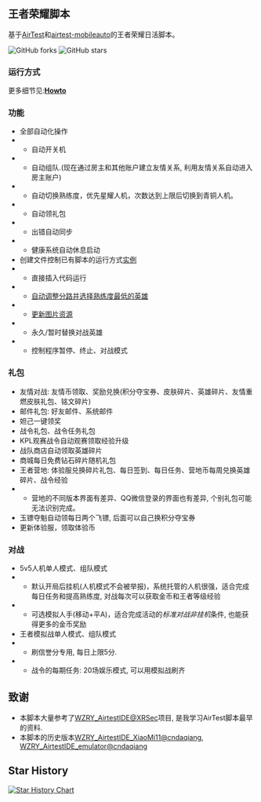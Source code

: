 ## 王者荣耀脚本

基于[AirTest](https://airtest.netease.com/)和[airtest-mobileauto](https://github.com/cndaqiang/airtest_mobileauto)的王者荣耀日活脚本。

![GitHub forks](https://img.shields.io/github/forks/cndaqiang/WZRY?color=60c5ba&style=for-the-badge)
![GitHub stars](https://img.shields.io/github/stars/cndaqiang/WZRY?color=ffd700&style=for-the-badge)

### 运行方式

更多细节见:[**Howto**](howtorun.md)

### 功能

* 全部自动化操作
* - 自动开关机
* - 自动组队.(现在通过房主和其他账户建立友情关系, 利用友情关系自动进入房主账户)
* - 自动切换熟练度，优先星耀人机，次数达到上限后切换到青铜人机。
* - 自动领礼包
* - 出错自动同步
* - 健康系统自动休息启动
* 创建文件控制已有脚本的运行方式[实例](https://github.com/cndaqiang/WZRY/issues/13)
* - 直接插入代码运行
* - [自动调整分路并选择熟练度最低的英雄](https://github.com/cndaqiang/WZRY/issues/13#issuecomment-2205392546)
* - [更新图片资源](https://github.com/cndaqiang/WZRY/issues/8)
* - 永久/暂时替换对战英雄
* - 控制程序暂停、终止、对战模式

### 礼包

* 友情对战: 友情币领取、奖励兑换(积分夺宝券、皮肤碎片、英雄碎片、友情重燃皮肤礼包、铭文碎片)
* 邮件礼包: 好友邮件、系统邮件
* 妲己一键领奖
* 战令礼包、战令任务礼包
* KPL观赛战令自动观赛领取经验升级
* 战队商店自动领取英雄碎片
* 商城每日免费钻石碎片随机礼包
* 王者营地: 体验服兑换碎片礼包、每日签到、每日任务、营地币每周兑换英雄碎片、战令经验
* - 营地的不同版本界面有差异、QQ微信登录的界面也有差异, 个别礼包可能无法识别完成。
* 玉镖夺魁自动领每日两个飞镖, 后面可以自己换积分夺宝券
* 更新体验服，领取体验币

### 对战

* 5v5人机单人模式、组队模式
* - 默认开局后挂机(人机模式不会被举报)，系统托管的人机很强，适合完成每日任务和提高熟练度, 对战每次可以获取金币和王者等级经验
* - 可选模拟人手(移动+平A)，适合完成活动的*标准对战非挂机*条件, 也能获得更多的金币奖励
* 王者模拟战单人模式、组队模式
* - 刷信誉分专用, 每日上限5分. 
* - 战令的每期任务: 20场娱乐模式, 可以用模拟战刷齐

## 致谢

* 本脚本大量参考了[WZRY_AirtestIDE@XRSec](https://github.com/XRSec/WZRY_AirtestIDE)项目, 是我学习AirTest脚本最早的资料.
* 本脚本的历史版本[WZRY_AirtestIDE_XiaoMi11@cndaqiang](https://github.com/cndaqiang/WZRY_AirtestIDE_XiaoMi11), [WZRY_AirtestIDE_emulator@cndaqiang](https://github.com/cndaqiang/WZRY_AirtestIDE_emulator)

## Star History

[![Star History Chart](https://api.star-history.com/svg?repos=cndaqiang/WZRY&type=Date)](https://star-history.com/#cndaqiang/WZRY&Date)
